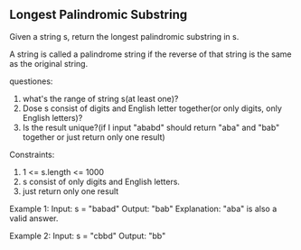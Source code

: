 ## Longest Palindromic Substring

Given a string s, return the longest palindromic substring in s.

A string is called a palindrome string if the reverse of that string is the same as the original string.

questiones:
1. what's the range of string s(at least one)?
2. Dose s consist of digits and English letter together(or only digits, only English letters)? 
3. Is the result unique?(if I input "ababd" should return "aba" and "bab" together 
                         or just return only one result)


Constraints:

1. 1 <= s.length <= 1000
2. s consist of only digits and English letters.
3. just return only one result

Example 1:
Input: s = "babad"
Output: "bab"
Explanation: "aba" is also a valid answer.

Example 2:
Input: s = "cbbd"
Output: "bb"